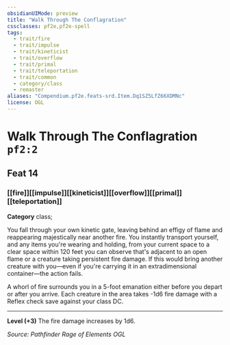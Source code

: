 ```yaml
---
obsidianUIMode: preview
title: "Walk Through The Conflagration"
cssclasses: pf2e,pf2e-spell
tags:
  - trait/fire
  - trait/impulse
  - trait/kineticist
  - trait/overflow
  - trait/primal
  - trait/teleportation
  - trait/common
  - category/class
  - remaster
aliases: "Compendium.pf2e.feats-srd.Item.Dq1SZ5LfZ66XDMNc"
license: OGL
---
```

# Walk Through The Conflagration `pf2:2`
## Feat 14
### [[fire]][[impulse]][[kineticist]][[overflow]][[primal]][[teleportation]]

**Category** class; 




You fall through your own kinetic gate, leaving behind an effigy of flame and reappearing majestically near another fire. You instantly transport yourself, and any items you're wearing and holding, from your current space to a clear space within 120 feet you can observe that's adjacent to an open flame or a creature taking persistent fire damage. If this would bring another creature with you—even if you're carrying it in an extradimensional container—the action fails.

A whorl of fire surrounds you in a 5-foot emanation either before you depart or after you arrive. Each creature in the area takes -1d6 fire damage with a Reflex check save against your class DC.

* * *

**Level (+3)** The fire damage increases by 1d6.

*Source: Pathfinder Rage of Elements*
*OGL*